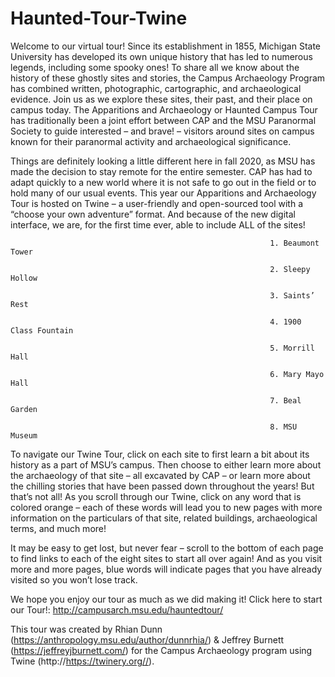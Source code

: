 # Haunted-Tour-Twine

Welcome to our virtual tour! Since its establishment in 1855, Michigan State University has developed its own unique history that has led to numerous legends, including some spooky ones! To share all we know about the history of these ghostly sites and stories, the Campus Archaeology Program has combined written, photographic, cartographic, and archaeological evidence. Join us as we explore these sites, their past, and their place on campus today. The Apparitions and Archaeology or Haunted Campus Tour has traditionally been a joint effort between CAP and the MSU Paranormal Society to guide interested – and brave! – visitors around sites on campus known for their paranormal activity and archaeological significance.

Things are definitely looking a little different here in fall 2020, as MSU has made the decision to stay remote for the entire semester. CAP has had to adapt quickly to a new world where it is not safe to go out in the field or to hold many of our usual events. This year our Apparitions and Archaeology Tour is hosted on Twine – a user-friendly and open-sourced tool with a “choose your own adventure” format. And because of the new digital interface, we are, for the first time ever, able to include ALL of the sites! 

                                                              1. Beaumont Tower

                                                              2. Sleepy Hollow

                                                              3. Saints’ Rest

                                                              4. 1900 Class Fountain

                                                              5. Morrill Hall

                                                              6. Mary Mayo Hall

                                                              7. Beal Garden

                                                              8. MSU Museum 

To navigate our Twine Tour, click on each site to first learn a bit about its history as a part of MSU’s campus. Then choose to either learn more about the archaeology of that site – all excavated by CAP – or learn more about the chilling stories that have been passed down throughout the years! But that’s not all! As you scroll through our Twine, click on any word that is colored orange – each of these words will lead you to new pages with more information on the particulars of that site, related buildings, archaeological terms, and much more! 

It may be easy to get lost, but never fear – scroll to the bottom of each page to find links to each of the eight sites to start all over again! And as you visit more and more pages, blue words will indicate pages that you have already visited so you won’t lose track.

We hope you enjoy our tour as much as we did making it! Click here to start our Tour!: http://campusarch.msu.edu/hauntedtour/

This tour was created by Rhian Dunn (https://anthropology.msu.edu/author/dunnrhia/) & Jeffrey Burnett (https://jeffreyjburnett.com/) for the Campus Archaeology program using Twine (http://https://twinery.org//). 
